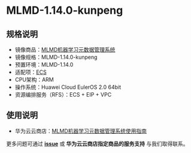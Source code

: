 # MLMD-1.14.0-kunpeng



## 规格说明



- 镜像商品：[MLMD机器学习元数据管理系统](https://marketplace.huaweicloud.com/hidden/contents/10e68a87-10f0-4245-a3f4-77eea4e91916#productid=OFFI1148940556404793344)
- 镜像规格：MLMD-1.14.0-kunpeng
- 预置环境：MLMD-1.14.0
- 适配项：[ECS](https://support.huaweicloud.com/ecs/index.html)
- CPU架构：ARM
- 操作系统：Huawei Cloud EulerOS 2.0 64bit
- 资源编排服务（RFS）：ECS + EIP + VPC

## 使用说明



- 华为云云商店：[MLMD机器学习元数据管理系统使用指南](./docs/usage.md)

更多问题可通过 [**issue**](https://github.com/HuaweiCloudDeveloper/mlmd-image/issues) 或 **华为云云商店指定商品的服务支持** 与我们取得联系。
